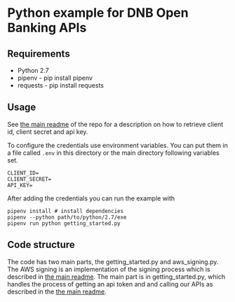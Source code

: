 # Python example for DNB Open Banking APIs

## Requirements

* Python 2.7
* pipenv - pip install pipenv
* requests - pip install requests

## Usage

See [the main readme][] of the repo for a description on how to
retrieve client id, client secret and api key.

To configure the credentials use environment variables. You can
put them in a file called `.env` in this directory or the main directory 
following variables set.

```
CLIENT_ID=
CLIENT_SECRET=
API_KEY=
```

After adding the credentials you can run the example with

```shell
pipenv install # install dependencies
pipenv --python path/to/python/2.7/exe
pipenv run python getting_started.py
```

## Code structure

The code has two main parts, the getting_started.py and aws_signing.py. The
AWS signing is an implementation of the signing process which is described
in [the main readme][]. The main part is in getting_started.py, which handles the
process of getting an api token and and calling our APIs as described in the
[the main readme][].

[the main readme]: /../../README.md
